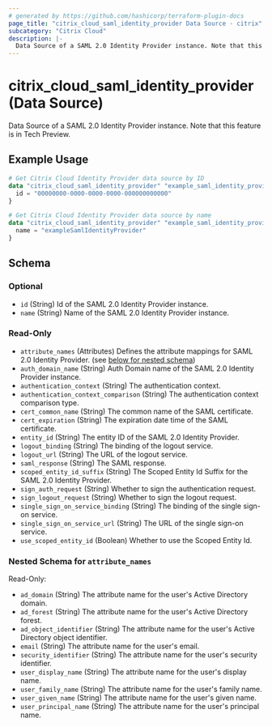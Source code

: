 ```yaml
---
# generated by https://github.com/hashicorp/terraform-plugin-docs
page_title: "citrix_cloud_saml_identity_provider Data Source - citrix"
subcategory: "Citrix Cloud"
description: |-
  Data Source of a SAML 2.0 Identity Provider instance. Note that this feature is in Tech Preview.
---
```


# citrix_cloud_saml_identity_provider (Data Source)

Data Source of a SAML 2.0 Identity Provider instance. Note that this feature is in Tech Preview.

## Example Usage

```terraform
# Get Citrix Cloud Identity Provider data source by ID
data "citrix_cloud_saml_identity_provider" "example_saml_identity_provider" {
  id = "00000000-0000-0000-0000-000000000000"
}

# Get Citrix Cloud Identity Provider data source by name
data "citrix_cloud_saml_identity_provider" "example_saml_identity_provider" {
  name = "exampleSamlIdentityProvider"
}
```

<!-- schema generated by tfplugindocs -->
## Schema

### Optional

- `id` (String) Id of the SAML 2.0 Identity Provider instance.
- `name` (String) Name of the SAML 2.0 Identity Provider instance.

### Read-Only

- `attribute_names` (Attributes) Defines the attribute mappings for SAML 2.0 Identity Provider. (see [below for nested schema](#nestedatt--attribute_names))
- `auth_domain_name` (String) Auth Domain name of the SAML 2.0 Identity Provider instance.
- `authentication_context` (String) The authentication context.
- `authentication_context_comparison` (String) The authentication context comparison type.
- `cert_common_name` (String) The common name of the SAML certificate.
- `cert_expiration` (String) The expiration date time of the SAML certificate.
- `entity_id` (String) The entity ID of the SAML 2.0 Identity Provider.
- `logout_binding` (String) The binding of the logout service.
- `logout_url` (String) The URL of the logout service.
- `saml_response` (String) The SAML response.
- `scoped_entity_id_suffix` (String) The Scoped Entity Id Suffix for the SAML 2.0 Identity Provider.
- `sign_auth_request` (String) Whether to sign the authentication request.
- `sign_logout_request` (String) Whether to sign the logout request.
- `single_sign_on_service_binding` (String) The binding of the single sign-on service.
- `single_sign_on_service_url` (String) The URL of the single sign-on service.
- `use_scoped_entity_id` (Boolean) Whether to use the Scoped Entity Id.

<a id="nestedatt--attribute_names"></a>
### Nested Schema for `attribute_names`

Read-Only:

- `ad_domain` (String) The attribute name for the user's Active Directory domain.
- `ad_forest` (String) The attribute name for the user's Active Directory forest.
- `ad_object_identifier` (String) The attribute name for the user's Active Directory object identifier.
- `email` (String) The attribute name for the user's email.
- `security_identifier` (String) The attribute name for the user's security identifier.
- `user_display_name` (String) The attribute name for the user's display name.
- `user_family_name` (String) The attribute name for the user's family name.
- `user_given_name` (String) The attribute name for the user's given name.
- `user_principal_name` (String) The attribute name for the user's principal name.